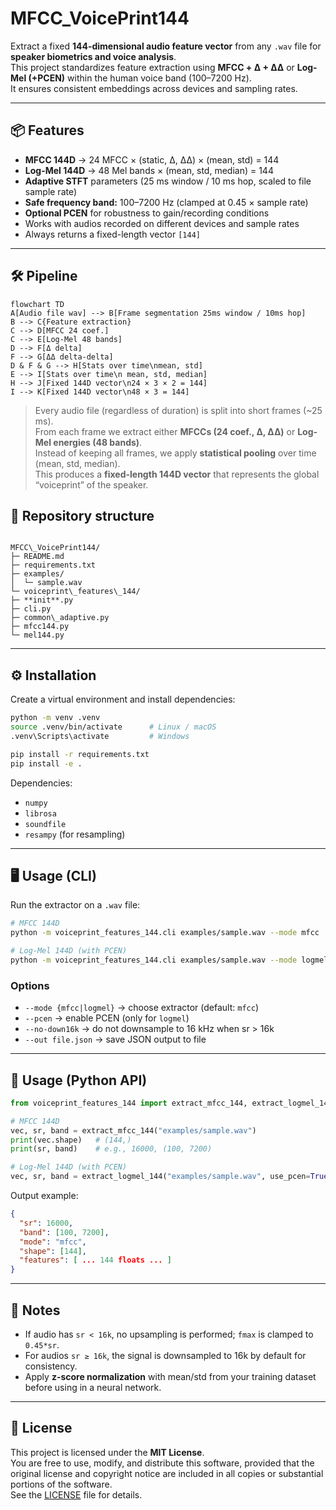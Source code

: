 # MFCC_VoicePrint144

Extract a fixed **144-dimensional audio feature vector** from any `.wav` file for **speaker biometrics and voice analysis**.  
This project standardizes feature extraction using **MFCC + Δ + ΔΔ** or **Log-Mel (+PCEN)** within the human voice band (100–7200 Hz).  
It ensures consistent embeddings across devices and sampling rates.

---

## 📦 Features

- **MFCC 144D** → 24 MFCC × (static, Δ, ΔΔ) × (mean, std) = 144
- **Log-Mel 144D** → 48 Mel bands × (mean, std, median) = 144
- **Adaptive STFT** parameters (25 ms window / 10 ms hop, scaled to file sample rate)
- **Safe frequency band:** 100–7200 Hz (clamped at 0.45 × sample rate)
- **Optional PCEN** for robustness to gain/recording conditions
- Works with audios recorded on different devices and sample rates
- Always returns a fixed-length vector `[144]`

---

## 🛠️ Pipeline

```mermaid
flowchart TD
A[Audio file wav] --> B[Frame segmentation 25ms window / 10ms hop]
B --> C{Feature extraction}
C --> D[MFCC 24 coef.]
C --> E[Log-Mel 48 bands]
D --> F[Δ delta]
F --> G[ΔΔ delta-delta]
D & F & G --> H[Stats over time\nmean, std]
E --> I[Stats over time\n mean, std, median]
H --> J[Fixed 144D vector\n24 × 3 × 2 = 144]
I --> K[Fixed 144D vector\n48 × 3 = 144]
```

> Every audio file (regardless of duration) is split into short frames (~25 ms).  
> From each frame we extract either **MFCCs (24 coef., Δ, ΔΔ)** or **Log-Mel energies (48 bands)**.  
> Instead of keeping all frames, we apply **statistical pooling** over time (mean, std, median).  
> This produces a **fixed-length 144D vector** that represents the global “voiceprint” of the speaker.

## 📂 Repository structure

```

MFCC\_VoicePrint144/
├─ README.md
├─ requirements.txt
├─ examples/
│  └─ sample.wav
└─ voiceprint\_features\_144/
├─ **init**.py
├─ cli.py
├─ common\_adaptive.py
├─ mfcc144.py
└─ mel144.py

```

---

## ⚙️ Installation

Create a virtual environment and install dependencies:

```bash
python -m venv .venv
source .venv/bin/activate      # Linux / macOS
.venv\Scripts\activate         # Windows

pip install -r requirements.txt
pip install -e .
```

Dependencies:

- `numpy`
- `librosa`
- `soundfile`
- `resampy` (for resampling)

---

## 🖥️ Usage (CLI)

Run the extractor on a `.wav` file:

```bash
# MFCC 144D
python -m voiceprint_features_144.cli examples/sample.wav --mode mfcc

# Log-Mel 144D (with PCEN)
python -m voiceprint_features_144.cli examples/sample.wav --mode logmel --pcen
```

### Options

- `--mode {mfcc|logmel}` → choose extractor (default: `mfcc`)
- `--pcen` → enable PCEN (only for `logmel`)
- `--no-down16k` → do not downsample to 16 kHz when sr > 16k
- `--out file.json` → save JSON output to file

---

## 🐍 Usage (Python API)

```python
from voiceprint_features_144 import extract_mfcc_144, extract_logmel_144

# MFCC 144D
vec, sr, band = extract_mfcc_144("examples/sample.wav")
print(vec.shape)   # (144,)
print(sr, band)    # e.g., 16000, (100, 7200)

# Log-Mel 144D (with PCEN)
vec, sr, band = extract_logmel_144("examples/sample.wav", use_pcen=True)
```

Output example:

```json
{
  "sr": 16000,
  "band": [100, 7200],
  "mode": "mfcc",
  "shape": [144],
  "features": [ ... 144 floats ... ]
}
```

---

## 🔬 Notes

- If audio has `sr < 16k`, no upsampling is performed; `fmax` is clamped to `0.45*sr`.
- For audios `sr ≥ 16k`, the signal is downsampled to 16k by default for consistency.
- Apply **z-score normalization** with mean/std from your training dataset before using in a neural network.

---

## 📜 License

This project is licensed under the **MIT License**.  
You are free to use, modify, and distribute this software, provided that the original license and copyright notice are included in all copies or substantial portions of the software.  
See the [LICENSE](LICENSE) file for details.
